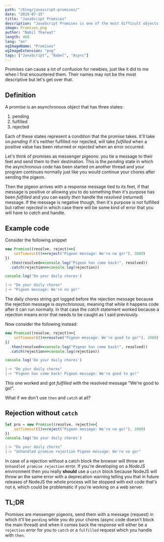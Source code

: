 ```yaml
---
path: "/blog/javascript-promises/"
date: "2019-07-15"
title: "JavaScript Promises"
description: "JavaScript Promises is one of the most difficult objects to understand. I'll explain them in an easy manner."
image: Promises.png
author: "Nabil Tharwat"
length: 460
lang: "en"
ogImageName: "Promises"
ogImageExtension: "png"
tags: ["JavaScript", "Babel", "Async"]
---
```


Promises can cause a lot of confusion for newbies, just like it did to me when I first encountered them. Their names may not be the most descriptive but let's get over that. 

## Definition

A promise is an asynchronous object that has three states: 

1. pending
2. fulfilled
3. rejected

Each of these states represent a condition that the promise takes. It'll take on *pending* if it's neither fulfilled nor rejected, will take *fulfilled* when a positive value has been returned or *rejected* when an error occurred. 

Let's think of promises as messenger pigeons: you tie a message to their feet and send them to their destination. This is the *pending* state in which the asynchronous code has been started on another thread and your program continues normally just like you would continue your chores after sending the pigeon. 

Then the pigeon arrives with a response message tied to its feet, if that message is positive or allowing you to do something then it's purpose has been *fulfilled* and you can easily *then* handle the *resolved* (returned) message. If the message is negative though, then it's purpose is not fulfilled but rather *rejected* in which case there will be some kind of error that you will have to *catch* and handle. 

## Example code
Consider the following snippet
```Javascript
new Promise((resolve, reject)=>{
	setTimeout(()=>reject("Pigeon message: We're no go!"), 2000)
})
  .then(resolved=>console.log("Pigeon has come back!", resolved))
  .catch(rejection=>console.log(rejection))

console.log('Do your daily chores')

|-> "Do your daily chores"
|-> "Pigeon message: We're no go!"
```
The daily chores string got logged before the rejection message because the rejection message is *asynchronous*, meaning that while it happens code after it can run normally. In that case the *catch* statement worked because a rejection means error that needs to be caught as I said previously. 

Now consider the following instead:  
```javascript
new Promise((resolve, reject)=>{
	setTimeout(()=>resolve("Pigeon message: We're good to go!"), 2000)
})
  .then(resolved=>console.log("Pigeon has come back!", resolved))
  .catch(rejection=>console.log(rejection))

console.log('Do your daily chores')

|-> "Do your daily chores"
|-> "Pigeon has come back! Pigeon message: We're good to go!"
```
This one worked and got *fulfilled* with the resolved message "We're good to go!". 

What if we don't use `then` and `catch` at all?

## Rejection without `catch`

```js
let pro = new Promise((resolve, reject)=>{
    setTimeout(()=>reject("Pigeon message: We're no go!"), 2000)
})
console.log('Do your daily chores')

|-> "Do your daily chores"
|-> "Unhandled promise rejection Pigeon message: We're no go!"
```

In case of a rejection without a catch block the browser will throw an `Unhandled promise rejection` error. If you're developing on a *NodeJS* environment then you really **should** use a `catch` block because NodeJS will throw an the same error with a deprecation warning telling you that in future releases of NodeJS the whole process will be stopped with exit code that's not `0`, which could be problematic if you're working on a web server.

## TL;DR
Promises are messenger pigeons, send them with a message (request) in which it'll be `pending` while you do your chores (async code doesn't block the main thread) and when it comes back the response will either be a `rejection` error for you to `catch` or a `fulfilled` request which you handle with `then`.